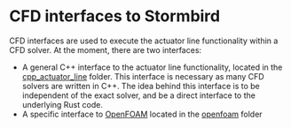 # CFD interfaces to Stormbird

CFD interfaces are used to execute the actuator line functionality within a CFD solver. At the moment, there are two interfaces:

- A general C++ interface to the actuator line functionality, located in the [cpp_actuator_line](/cpp_actuator_line) folder. This interface is necessary as many CFD solvers are written in C++. The idea behind this interface is to be independent of the exact solver, and be a direct interface to the underlying Rust code.
- A specific interface to [OpenFOAM](https://www.openfoam.com/) located in the [openfoam](/openfoam) folder

